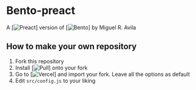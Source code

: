 # Bento-preact

A [![Preact](https://preactjs.com/)] version of [![Bento](https://github.com/MiguelRAvila/Bento)] by Miguel R. Avila

## How to make your own repository

1. Fork this repository
2. Install [![Pull](https://github.com/apps/pull)] onto your fork
3. Go to [![Vercel](https://vercel.com/import/git)] and import your fork. Leave all the options as default
4. Edit `src/config.js` to your liking
 
